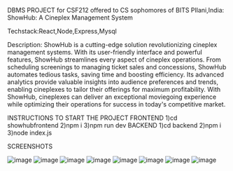 DBMS PROJECT for CSF212 offered to CS sophomores of BITS PIlani,India: ShowHub: A Cineplex Management System

Techstack:React,Node,Express,Mysql

Description:
ShowHub is a cutting-edge solution revolutionizing cineplex management systems. With its user-friendly interface and powerful features, ShowHub streamlines every aspect of cineplex operations. From scheduling screenings to managing ticket sales and concessions, ShowHub automates tedious tasks, saving time and boosting efficiency. Its advanced analytics provide valuable insights into audience preferences and trends, enabling cineplexes to tailor their offerings for maximum profitability. With ShowHub, cineplexes can deliver an exceptional moviegoing experience while optimizing their operations for success in today's competitive market.


INSTRUCTIONS TO START THE PROJECT
FRONTEND
1)cd showhubfrontend
2)npm i
3)npm run dev
BACKEND
1)cd backend
2)npm i
3)node index.js

SCREENSHOTS

![image](https://github.com/dhairya8luthra/ShowHUB/assets/31945980/96bba804-4ec5-4107-a53c-1dfb764ecf3b)
![image](https://github.com/dhairya8luthra/ShowHUB/assets/31945980/ffaef282-3ef6-419a-9380-11b4df130a26)
![image](https://github.com/dhairya8luthra/ShowHUB/assets/31945980/e08d1395-6711-4478-9c68-8d076fd132cf)
![image](https://github.com/dhairya8luthra/ShowHUB/assets/31945980/f3e5357e-4cca-4e71-8bba-412da3b27cea)
![image](https://github.com/dhairya8luthra/ShowHUB/assets/31945980/59e6d3ee-8e7e-4886-8260-19946561e30e)
![image](https://github.com/dhairya8luthra/ShowHUB/assets/31945980/43f49e9e-5116-4d97-8cff-71b70db28f58)
![image](https://github.com/dhairya8luthra/ShowHUB/assets/31945980/2db4abcf-064f-4455-9828-3a0068cec0e2)
![image](https://github.com/dhairya8luthra/ShowHUB/assets/31945980/70aaa8ba-e716-421d-baf8-03bf804076cf)











